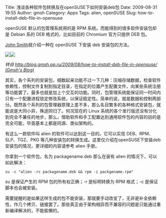 Title: 浅谈各种软件包转换及在openSUSE下如何安装deb包
Date: 2009-08-31 19:55
Author: gmsh
Category: Apps
Tags: alien, openSUSE
Slug: how-to-install-deb-file-in-opensuse

openSUSE 默认的包管理系统用的是 RPM 系统。而能得到的很多软件安装包却是
Debian 系的 DEB 格式的，比如目前的 Chromium 官方只提供 DEB 包。

[John Smith](http://blog.gmsh.pp.ru/about)就介绍一种在 openSUSE 下安装
deb 安装包的方法。

[![](http://i.linuxtoy.org/images/2009/08/deb.jpeg)](http://i.linuxtoy.org/images/2009/08/deb.jpeg)[![](http://i.linuxtoy.org/images/2009/08/rpm.jpeg)](http://i.linuxtoy.org/images/2009/08/rpm.jpeg)

*转自
[http://blog.gmsh.pp.ru/2009/08/how-to-install-deb-file-in-opensuse/
(Gmsh's
Blog)](http://blog.gmsh.pp.ru/2009/08/how-to-install-deb-file-in-opensuse/)*

其实，各个系列的安装包，细数起来功能不过一下几种：压缩存储数据，检查软件依赖性，控制文件复制到指定目录，在指定的位置产生配置文件，向某些系统注册等功能罢了。最多也就是加上个交互的功能。同时，包管理系统能保证同一时间内只有一个配置进程锁定修改系统，以保证稳定性。简单的说，就是数据和控制两部分。既然各个系列的包管理器原理上差不多，那么名目繁多的各种格式安装包，就能说是大同小异，殊途同归了。何况现在的
Linux
系统的各个发行版还没有分化到完全不兼任的地步，那么，借助软件和手工配置达到通用软件包的内容的目的是完全可能，毕竟基本上都是同源、类似架构的。

有这么一款软件叫 alien 的软件可以达到这一目的。它可以实现
DEB、RPM、SLP、TGZ、PKG
等几种安装包的转换生成。这里仅介绍在openSUSE下安装deb安装包的情况，更详细的内容请参考
alien 手册。

你拿到一个软件包，名为 packagename.deb 那么在装有 alien
的情况下，可以如此解决：

`su -c "alien -rc packagename.deb && rpm -i packgename.rpm" `

su 是保证产生的 RPM 包的所有权正确；-r 是标明转换为 RPM 格式；-c
是保证脚本也会被安装。

需要提醒的是如果这样生成的包不能安装，那就要手动改变了，无非是补全依赖性，作几个拷贝、链接罢了。那些真正由于架构相异而不兼容的问题是只能通过重新编译解决的，不能偷懒的。
